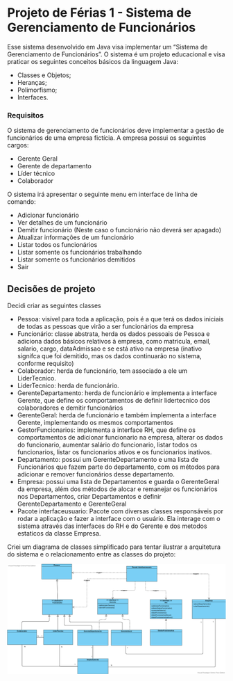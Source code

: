 # Projeto de Férias 1 - Sistema de Gerenciamento de Funcionários

Esse sistema desenvolvido em Java visa implementar um “Sistema de Gerenciamento de Funcionários”. 
O sistema é um projeto educacional e visa praticar os seguintes conceitos básicos da linguagem Java:

- Classes e Objetos;
- Heranças;
- Polimorfismo;
- Interfaces.

### Requisitos
O sistema de gerenciamento de funcionários deve implementar a gestão de funcionários de uma empresa fictícia.
A empresa possui os seguintes cargos:
- Gerente Geral
- Gerente de departamento
- Líder técnico
- Colaborador

O sistema irá apresentar o seguinte menu em interface de linha de comando:
- Adicionar funcionário
- Ver detalhes de um funcionário
- Demitir funcionário (Neste caso o funcionário não deverá ser apagado)
- Atualizar informações de um funcionário
- Listar todos os funcionários
- Listar somente os funcionários trabalhando
- Listar somente os funcionários demitidos
- Sair

## Decisões de projeto

Decidi criar as seguintes classes 
- Pessoa:  visível para toda a aplicação, pois é a que terá os dados iniciais de todas as pessoas que virão a ser funcionários da empresa
- Funcionário: classe abstrata, herda os dados pessoais de Pessoa e adiciona dados básicos relativos à empresa, como matricula, email, salario, cargo, dataAdmissao e se está ativo na empresa (inativo signifca que foi demitido, mas os dados continuarão no sistema, conforme requisito)
- Colaborador: herda de funcionário, tem associado a ele um LiderTecnico.
- LiderTecnico: herda de funcionário.
- GerenteDepartamento: herda de funcionário e implementa a interface Gerente, que define os comportamentos de definir lidertecnico dos colaboradores e demitir funcionários
- GerenteGeral: herda de funcionário e também implementa a interface Gerente, implementando os mesmos comportamentos
- GestorFuncionarios: implementa a interface RH, que define os comportamentos de adicionar funcionario na empresa, alterar os dados do funcionario, aumentar salário do funcionario, listar todos os funcionarios, listar os funcionarios ativos e os funcionarios inativos. 
- Departamento: possui um GerenteDepartamento e uma lista de Funcionários que fazem parte do departamento, com os métodos para adicionar e remover funcionários desse departamento.
- Empresa: possui uma lista de Departamentos e guarda o GerenteGeral da empresa, além dos métodos de alocar e remanejar os funcionários nos Departamentos, criar Departamentos e definir GerenteDepartamento e GerenteGeral
- Pacote interfaceusuario: Pacote com diversas classes responsáveis por rodar a aplicação e fazer a interface com o usuário. Ela interage com o sistema através das interfaces do RH e do Gerente e dos metodos estaticos da classe Empresa. 

Criei um diagrama de classes simplificado para tentar ilustrar a arquitetura do sistema e o relacionamento entre as classes do projeto:

![Diagrama de Classes](DiagramaClassesGerenciamentoFuncionarios.png)

